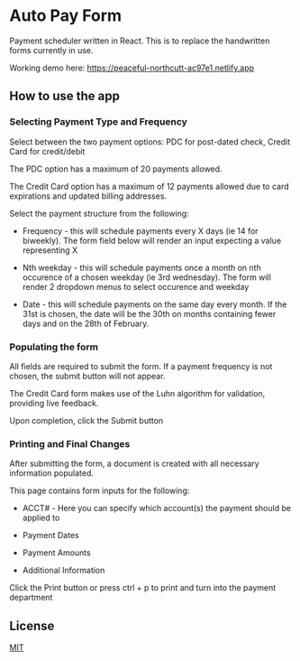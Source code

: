 # Auto Pay Form

Payment scheduler written in React. This is to replace the handwritten forms currently in use.

Working demo here: https://peaceful-northcutt-ac97e1.netlify.app

## How to use the app

### Selecting Payment Type and Frequency

Select between the two payment options: PDC for post-dated check, Credit Card for credit/debit

The PDC option has a maximum of 20 payments allowed.

The Credit Card option has a maximum of 12 payments allowed due to card expirations and updated billing addresses.

Select the payment structure from the following:

* Frequency - this will schedule payments every X days (ie 14 for biweekly). The form field below will render an input expecting a value representing X

* Nth weekday - this will schedule payments once a month on nth occurence of a chosen weekday (ie 3rd wednesday). The form will render 2 dropdown menus to select occurence and weekday

* Date - this will schedule payments on the same day every month. If the 31st is chosen, the date will be the 30th on months containing fewer days and on the 28th of February.

### Populating the form

All fields are required to submit the form. If a payment frequency is not chosen, the submit button will not appear. 

The Credit Card form makes use of the Luhn algorithm for validation, providing live feedback.

Upon completion, click the Submit button

### Printing and Final Changes

After submitting the form, a document is created with all necessary information populated. 

This page contains form inputs for the following:

* ACCT# - Here you can specify which account(s) the payment should be applied to

* Payment Dates

* Payment Amounts

* Additional Information

Click the Print button or press ctrl + p to print and turn into the payment department

## License

[MIT](https://choosealicense.com/licenses/mit/)
